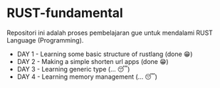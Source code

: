# RUST-fundamental
Repositori ini adalah proses pembelajaran gue untuk mendalami RUST Language (Programming).

<ul>
<li>DAY 1 - Learning some basic structure of rustlang (done 😁)</li>
<li>DAY 2 - Making a simple shorten url apps (done 😁)</li>
<li>DAY 3 - Learning generic type (... 😴)</li>
<li>DAY 4 - Learning memory management (... 😴)</li>
</ul>
